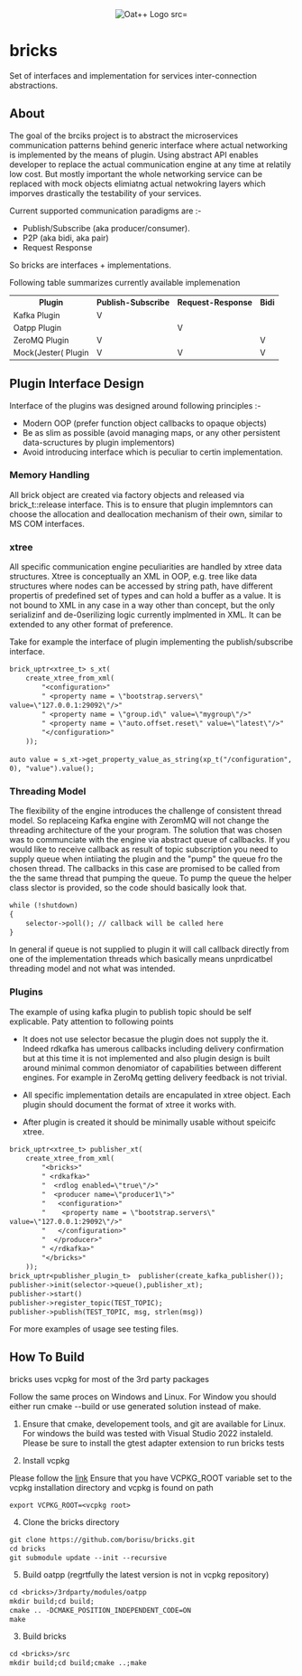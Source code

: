 
<div align="center">
<img alt="Oat++ Logo src="![bricsk logo](/docs/BricksLogo.png)"/>
</div>

# bricks

Set of interfaces and implementation for services inter-connection abstractions.

## About 

The goal of the brciks project is to abstract the microservices communication patterns behind generic interface where actual networking is implemented by the means of plugin. Using abstract API enables developer to replace the actual communication engine at any time at relatily low cost. But mostly important the whole networking service can be replaced with mock objects elimiatng actual netwokring layers which imporves drastically the testability of your services.

Current supported communication paradigms are :-
- Publish/Subscribe (aka producer/consumer).
- P2P (aka bidi, aka pair) 
- Request Response 

So bricks are interfaces + implementations. 

Following table summarizes currently available implemenation


<table>
  <tr>
    <th>Plugin</th>
    <th>Publish-Subscribe</th>
    <th>Request-Response</th>
    <th>Bidi</th>
  </tr>
  <tr>
    <td>Kafka Plugin</td>
    <td>V</td>
    <td></td>
    <td></td>
  </tr>
    <td>Oatpp Plugin</td>
    <td></td>
    <td>V</td>
    <td></td>
  </tr>
  </tr>
    <td>ZeroMQ Plugin</td>
    <td>V</td>
    <td></td>
    <td>V</td>
  </tr>
  </tr>
    <td>Mock(Jester( Plugin</td>
    <td>V</td>
    <td>V</td>
    <td>V</td>
  </tr>
</table>

## Plugin Interface Design 

Interface of the plugins was designed around following principles :-
- Modern OOP (prefer function object callbacks to opaque objects)
- Be as slim as possible (avoid managing maps, or any other persistent data-scructures by plugin implementors)
- Avoid introducing interface which is peculiar to certin implementation.
  
### Memory Handling

All brick object are created via factory objects and released via brick_t::release interface. This is to ensure that plugin implemntors can choose the allocation and deallocation mechanism of their own, similar to MS COM interfaces.

### xtree 
All specific communication engine peculiarities are handled by xtree data structures. Xtree is conceptually an XML in OOP, e.g. tree like data structures where nodes can be accessed by string path, have different propertis of predefined set of types  and can hold a buffer as a value. It is not bound to XML in any case in a way other than concept, but the only serializinf and de-0serilizing logic currently implmented in XML. It can be extended to any other format of preference.

Take for example the interface of plugin implementing the publish/subscribe interface.

```
brick_uptr<xtree_t> s_xt(
	create_xtree_from_xml(
		"<configuration>"
		" <property name = \"bootstrap.servers\" value=\"127.0.0.1:29092\"/>"
		" <property name = \"group.id\" value=\"mygroup\"/>"
		" <property name = \"auto.offset.reset\" value=\"latest\"/>"
		"</configuration>"
	));

auto value = s_xt->get_property_value_as_string(xp_t("/configuration", 0), "value").value();
```
### Threading Model 

The flexibility of the engine introduces the challenge of consistent thread model. So replaceing Kafka engine with ZeromMQ will not change the threading architecture of the your program. The solution that was chosen was to communciate with the engine via abstract queue of callbacks. If you would like to receive callback as result of topic subscription you need to supply queue when intiiating the plugin and the "pump" the queue fro the chosen thread. The callbacks in this case are promised to be called from the the same thread that pumping the queue. To pump the queue the helper class slector is provided, so the code should basically look that. 

```
while (!shutdown)
{
	selector->poll(); // callback will be called here
}
```

In general if queue is not supplied to plugin it will call callback directly from one of the implementation threads which basically means unprdicatbel threading model and not what was intended.

### Plugins 

The example of using kafka plugin to publish topic should be self explicable. Paty attention to following points

- It does not use selector becasue the plugin does not supply the it. Indeed rdkafka has umerous callbacks including delivery confirmation but at this time it is not implemented and also plugin design is built around minimal common denomiator of capabilities between different engines. For example in ZeroMq getting delivery feedback is not trivial.

- All specific implementation details are encapulated in xtree object. Each plugin should document the format of xtree it works with.
  
- After plugin is created it should be minimally usable without speicifc xtree.  

```
brick_uptr<xtree_t> publisher_xt(
	create_xtree_from_xml(
		"<bricks>"
		" <rdkafka>"
		"  <rdlog enabled=\"true\"/>"
		"  <producer name=\"producer1\">"
		"   <configuration>"
		"    <property name = \"bootstrap.servers\" value=\"127.0.0.1:29092\"/>"
		"   </configuration>"
		"  </producer>"
		" </rdkafka>"
		"</bricks>"
	));
brick_uptr<publisher_plugin_t>  publisher(create_kafka_publisher());
publisher->init(selector->queue(),publisher_xt);
publisher->start()
publisher->register_topic(TEST_TOPIC);
publisher->publish(TEST_TOPIC, msg, strlen(msg))
```

For more examples of usage see testing files.


## How To Build

bricks uses vcpkg for most of the 3rd party packages 

Follow the same proces on Windows and Linux. For Window you should either run cmake --build or use generated solution instead of make.

1. Ensure that cmake, developement tools, and git are available for Linux. For windows the build was tested with Visual Studio 2022 instaleld. Please be sure to install the gtest adapter extension to run bricks tests

3. Install vcpkg
   
Please follow the [link](https://learn.microsoft.com/en-us/vcpkg/get_started/get-started?pivots=shell-cmd) 
Ensure that you have VCPKG_ROOT variable set to the vcpkg installation directory and vcpkg is found on path
```
export VCPKG_ROOT=<vcpkg root>
```
4. Clone the bricks directory
```
git clone https://github.com/borisu/bricks.git
cd bricks
git submodule update --init --recursive
```
5. Build oatpp (regrtfully the latest version is not in vcpkg repository)
```
cd <bricks>/3rdparty/modules/oatpp
mkdir build;cd build;
cmake .. -DCMAKE_POSITION_INDEPENDENT_CODE=ON
make
```
3. Build bricks
```
cd <bricks>/src
mkdir build;cd build;cmake ..;make
```
